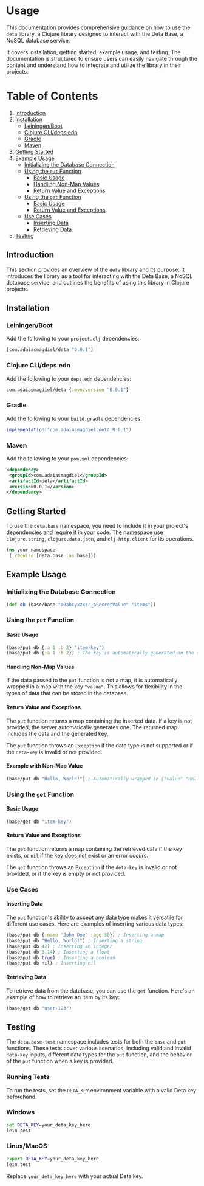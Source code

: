 # Usage

This documentation provides comprehensive guidance on how to use the `deta` library, a Clojure library designed to interact with the Deta Base, a NoSQL database service.

It covers installation, getting started, example usage, and testing. The documentation is structured to ensure users can easily navigate through the content and understand how to integrate and utilize the library in their projects.

# Table of Contents

1. [Introduction](#introduction)
2. [Installation](#installation)
    - [Leiningen/Boot](#leiningenboot)
    - [Clojure CLI/deps.edn](#clojure-clidedn)
    - [Gradle](#gradle)
    - [Maven](#maven)
3. [Getting Started](#getting-started)
4. [Example Usage](#example-usage)
    - [Initializing the Database Connection](#initializing-the-database-connection)
    - [Using the `put` Function](#using-the-put-function)
        - [Basic Usage](#basic-usage)
        - [Handling Non-Map Values](#handling-non-map-values)
        - [Return Value and Exceptions](#return-value-and-exceptions)
    - [Using the `get` Function](#using-the-get-function)
        - [Basic Usage](#basic-usage-1)
        - [Return Value and Exceptions](#return-value-and-exceptions-1)
    - [Use Cases](#use-cases)
        - [Inserting Data](#inserting-data)
        - [Retrieving Data](#retrieving-data)
5. [Testing](#testing)

## Introduction

This section provides an overview of the `deta` library and its purpose. It introduces the library as a tool for interacting with the Deta Base, a NoSQL database service, and outlines the benefits of using this library in Clojure projects.

## Installation

### Leiningen/Boot

Add the following to your `project.clj` dependencies:

```clojure
[com.adaiasmagdiel/deta "0.0.1"]
```

### Clojure CLI/deps.edn

Add the following to your `deps.edn` dependencies:

```clojure
com.adaiasmagdiel/deta {:mvn/version "0.0.1"}
```

### Gradle

Add the following to your `build.gradle` dependencies:

```gradle
implementation("com.adaiasmagdiel:deta:0.0.1")
```

### Maven

Add the following to your `pom.xml` dependencies:

```xml
<dependency>
 <groupId>com.adaiasmagdiel</groupId>
 <artifactId>deta</artifactId>
 <version>0.0.1</version>
</dependency>
```

## Getting Started

To use the `deta.base` namespace, you need to include it in your project's dependencies and require it in your code. The namespace use `clojure.string`, `clojure.data.json`, and `clj-http.client` for its operations.

```clojure
(ns your-namespace
 (:require [deta.base :as base]))
```

## Example Usage

### Initializing the Database Connection

```clojure
(def db (base/base "a0abcyxzxsr_aSecretValue" "items"))
```

### Using the `put` Function

#### Basic Usage

```clojure
(base/put db {:a 1 :b 2} "item-key")
(base/put db {:a 1 :b 2}) ; The key is automatically generated on the server
```

#### Handling Non-Map Values

If the data passed to the `put` function is not a map, it is automatically wrapped in a map with the key `"value"`. This allows for flexibility in the types of data that can be stored in the database.

#### Return Value and Exceptions

The `put` function returns a map containing the inserted data. If a key is not provided, the server automatically generates one. The returned map includes the data and the generated key.

The `put` function throws an `Exception` if the data type is not supported or if the `deta-key` is invalid or not provided.

#### Example with Non-Map Value

```clojure
(base/put db "Hello, World!") ; Automatically wrapped in {"value" "Hello, World!"}
```

### Using the `get` Function

#### Basic Usage

```clojure
(base/get db "item-key")
```

#### Return Value and Exceptions

The `get` function returns a map containing the retrieved data if the key exists, or `nil` if the key does not exist or an error occurs.

The `get` function throws an `Exception` if the `deta-key` is invalid or not provided, or if the key is empty or not provided.

### Use Cases

#### Inserting Data

The `put` function's ability to accept any data type makes it versatile for different use cases. Here are examples of inserting various data types:

```clojure
(base/put db {:name "John Doe" :age 30}) ; Inserting a map
(base/put db "Hello, World!") ; Inserting a string
(base/put db 42) ; Inserting an integer
(base/put db 3.14) ; Inserting a float
(base/put db true) ; Inserting a boolean
(base/put db nil) ; Inserting nil
```

#### Retrieving Data

To retrieve data from the database, you can use the `get` function. Here's an example of how to retrieve an item by its key:

```clojure
(base/get db "user-123")
```

## Testing

The `deta.base-test` namespace includes tests for both the `base` and `put` functions. These tests cover various scenarios, including valid and invalid `deta-key` inputs, different data types for the `put` function, and the behavior of the `put` function when a key is provided.

### Running Tests

To run the tests, set the `DETA_KEY` environment variable with a valid Deta key beforehand.

### Windows

```cmd
set DETA_KEY=your_deta_key_here
lein test
```

### Linux/MacOS

```bash
export DETA_KEY=your_deta_key_here
lein test
```

Replace `your_deta_key_here` with your actual Deta key.
